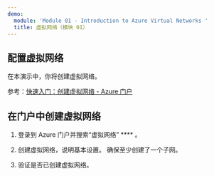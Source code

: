 ```yaml
---
demo:
  module: 'Module 01 - Introduction to Azure Virtual Networks '
  title: 虚拟网络（模块 01）
---
```

## 配置虚拟网络

在本演示中，你将创建虚拟网络。

参考：[快速入门：创建虚拟网络 - Azure 门户](https://docs.microsoft.com/azure/virtual-network/quick-create-portal)

## 在门户中创建虚拟网络

1.  登录到 Azure 门户并搜索“虚拟网络” **** 。

1.  创建虚拟网络，说明基本设置。 确保至少创建了一个子网。 

1.  验证是否已创建虚拟网络。
